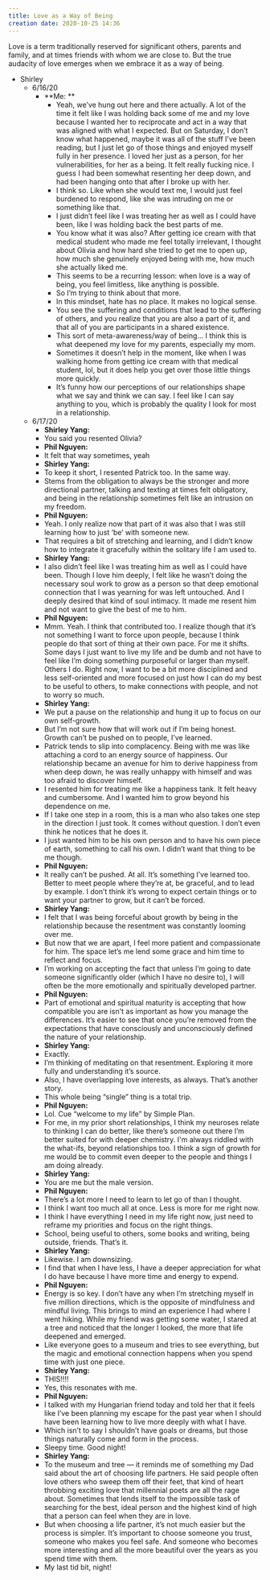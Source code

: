 ```yaml
---
title: Love as a Way of Being
creation date: 2020-10-25 14:36
---
```


Love is a term traditionally reserved for significant others, parents and family, and at times friends with whom we are close to. But the true audacity of love emerges when we embrace it as a way of being. 
- Shirley
    - 6/16/20
        - **Me: **
			- Yeah, we’ve hung out here and there actually. A lot of the time it felt like I was holding back some of me and my love because I wanted her to reciprocate and act in a way that was aligned with what I expected. But on Saturday, I don’t know what happened, maybe it was all of the stuff I’ve been reading, but I just let go of those things and enjoyed myself fully in her presence. I loved her just as a person, for her vulnerabilities, for her as a being. It felt really fucking nice. I guess I had been somewhat resenting her deep down, and had been hanging onto that after I broke up with her.
			- I think so. Like when she would text me, I would just feel burdened to respond, like she was intruding on me or something like that.
			- I just didn’t feel like I was treating her as well as I could have been, like I was holding back the best parts of me.
			- You know what it was also? After getting ice cream with that medical student who made me feel totally irrelevant, I thought about Olivia and how hard she tried to get me to open up, how much she genuinely enjoyed being with me, how much she actually liked me.
			- This seems to be a recurring lesson: when love is a way of being, you feel limitless, like anything is possible.
			- So I’m trying to think about that more.
			- In this mindset, hate has no place. It makes no logical sense.
			- You see the suffering and conditions that lead to the suffering of others, and you realize that you are also a part of it, and that all of you are participants in a shared existence.
			- This sort of meta-awareness/way of being... I think this is what deepened my love for my parents, especially my mom.
			- Sometimes it doesn’t help in the moment, like when I was walking home from getting ice cream with that medical student, lol, but it does help you get over those little things more quickly.
			- It’s funny how our perceptions of our relationships shape what we say and think we can say. I feel like I can say anything to you, which is probably the quality I look for most in a relationship.
    - 6/17/20
        - **Shirley Yang:**
        - 	You said you resented Olivia?
        - **Phil Nguyen:**
        - 	It felt that way sometimes, yeah
        - **Shirley Yang:**
        - 	To keep it short, I resented Patrick too. In the same way.
        - 	Stems from the obligation to always be the stronger and more directional partner, talking and texting at times felt obligatory, and being in the relationship sometimes felt like an intrusion on my freedom.
        - **Phil Nguyen:**
        - 	Yeah. I only realize now that part of it was also that I was still learning how to just ‘be’ with someone new.
        - 	That requires a bit of stretching and learning, and I didn’t know how to integrate it gracefully within the solitary life I am used to.
        - **Shirley Yang:**
        - 	I also didn’t feel like I was treating him as well as I could have been. Though I love him deeply, I felt like he wasn’t doing the necessary soul work to grow as a person so that deep emotional connection that I was yearning for was left untouched. And I deeply desired that kind of soul intimacy. It made me resent him  and not want to give the best of me to him.
        - **Phil Nguyen:**
        - 	Mmm. Yeah. I think that contributed too. I realize though that it’s not something I want to force upon people, because I think people do that sort of thing at their own pace. For me it shifts. Some days I just want to live my life and be dumb and not have to feel like I’m doing something purposeful or larger than myself. Others I do. Right now, I want to be a bit more disciplined and less self-oriented and more focused on just how I can do my best to be useful to others, to make connections with people, and not to worry so much.
        - **Shirley Yang:**
        - 	We put a pause on the relationship and hung it up to focus on our own self-growth.
        - But I’m not sure how that will work out if I’m being honest. Growth can’t be pushed on to people, I’ve learned.
        - Patrick tends to slip into complacency. Being with me was like attaching a cord to an energy source of happiness. Our relationship became an avenue for him to derive happiness from when deep down, he was really unhappy with himself and was too afraid to discover himself.
        - I resented him for treating me like a happiness tank. It felt heavy and cumbersome. And I wanted him to grow beyond his dependence on me.
        - 	If I take one step in a room, this is a man who also takes one step in the direction I just took. It comes without question. I don’t even think he notices that he does it.
        - I just wanted him to be his own person and to have his own piece of earth, something to call his own. I didn’t want that thing to be me though.
        - **Phil Nguyen:**
        - 	It really can’t be pushed. At all. It’s something I’ve learned too. Better to meet people where they’re at, be graceful, and to lead by example. I don’t think it’s wrong to expect certain things or to want your partner to grow, but it can’t be forced.
        - **Shirley Yang:**
        - 	I felt that I was being forceful about growth by being in the relationship because the resentment was constantly looming over me.
        - But now that we are apart, I feel more patient and compassionate for him. The space let’s me lend some grace and him time to reflect and focus.
        - 	I’m working on accepting the fact that unless I’m going to date someone significantly older (which I have no desire to), I will often be the more emotionally and spiritually developed partner.
        - **Phil Nguyen:**
        - 	Part of emotional and spiritual maturity is accepting that how compatible you are isn't as important as how you manage the differences. It’s easier to see that once you’re removed from the expectations that have consciously and unconsciously defined the nature of your relationship.
        - **Shirley Yang:**
        - 	Exactly.
        - I’m thinking of meditating on that resentment. Exploring it more fully and understanding it’s source.
        - 	Also, I have overlapping love interests, as always. That’s another story.
        - 	This whole being “single” thing is a total trip.
        - **Phil Nguyen:**
        - 	Lol. Cue “welcome to my life” by Simple Plan.
        - For me, in my prior short relationships, I think my neuroses relate to thinking I can do better, like there’s someone out there I’m better suited for with deeper chemistry. I'm always riddled with the what-ifs, beyond relationships too. I think a sign of growth for me would be to commit even deeper to the people and things I am doing already.
        - **Shirley Yang:**
        - 	You are me but the male version.
        - **Phil Nguyen:**
        - 	There’s a lot more I need to learn to let go of than I thought.
        - 	I think I want too much all at once. Less is more for me right now.
        - 	I think I have everything I need in my life right now, just need to reframe my priorities and focus on the right things.
        - 	School, being useful to others, some books and writing, being outside, friends. That’s it.
        - **Shirley Yang:**
        - 	Likewise. I am downsizing.
        - 	I find that when I have less, I have a deeper appreciation for what I do have because I have more time and energy to expend.
        - **Phil Nguyen:**
        - 	Energy is so key. I don’t have any when I’m stretching myself in five million directions, which is the opposite of mindfulness and mindful living. This brings to mind an experience I had where I went hiking. While my friend was getting some water, I stared at a tree and noticed that the longer I looked, the more that life deepened and emerged.
        - 	Like everyone goes to a museum and tries to see everything, but the magic and emotional connection happens when you spend time with just one piece.
        - **Shirley Yang:**
        - 	THIS!!!!
        - 	Yes, this resonates with me.
        - **Phil Nguyen:**
        - 	I talked with my Hungarian friend today and told her that it feels like I’ve been planning my escape for the past year when I should have been learning how to live more deeply with what I have.
        - 	Which isn’t to say I shouldn’t have goals or dreams, but those things naturally come and form in the process.
        - 	Sleepy time. Good night!
        - **Shirley Yang:**
        - 	To the museum and tree — it reminds me of something my Dad said about the art of choosing life partners. He said people often love others who sweep them off their feet, that kind of heart throbbing exciting love that millennial poets are all the rage about. Sometimes that lends itself to the impossible task of searching for the best, ideal person and the highest kind of high that a person can feel when they are in love.
        - But when choosing a life partner, it’s not much easier but the process is simpler. It’s important to choose someone you trust, someone who makes you feel safe. And someone who becomes more interesting and all the more beautiful over the years as you spend time with them.
        - 	My last tid bit, night!

